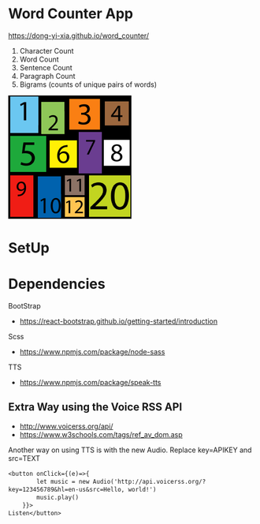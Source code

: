 # Word Counter App
https://dong-yi-xia.github.io/word_counter/

1. Character Count
2. Word Count
3. Sentence Count
4. Paragraph Count
5. Bigrams (counts of unique pairs of words)

![alt text](src/assets/count.png)

# SetUp



# Dependencies
BootStrap
- https://react-bootstrap.github.io/getting-started/introduction

Scss
- https://www.npmjs.com/package/node-sass

TTS
- https://www.npmjs.com/package/speak-tts



## Extra Way using the Voice RSS API
- http://www.voicerss.org/api/
- https://www.w3schools.com/tags/ref_av_dom.asp


Another way on using TTS is with the new Audio. Replace key=APIKEY and src=TEXT
```
<button onClick={(e)=>{
        let music = new Audio('http://api.voicerss.org/?key=123456789&hl=en-us&src=Hello, world!')
        music.play()
    }}>
Listen</button>
```